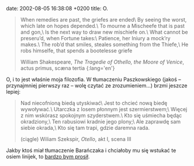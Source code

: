 date: 2002-08-05 16:38:08 +0200
title: O.

> When remedies are past, the griefes are ended\\
> By seeing the worst, which late on hopes depended.\\
> To mourne a Mischeefe that is past and gon,\\
> Is the next way to draw new mischiefe on.\\
> What cannot be preseru’d, when Fortune takes:\\
> Patience, her Iniury a mock’ry makes.\\
> The rob’d that smiles, steales something from the Thiefe,\\
> He robs himselfe, that spends a bootelesse griefe
>
> William Shakespeare, <cite>The Tragedie of Othello, the Moore of Venice</cite>, actus primus, scæna tertia
{:lang='en'}

O, i to jest właśnie moja filozofia. W tłumaczeniu Paszkowskiego (jakoś – przynajmniej pierwszy raz – wolę czytać ze zrozumieniem…) brzmi jeszcze lepiej:

> Nad niecofnioną biedą utyskiwać\\
> Jest to chcieć nową biedę wywoływać.\\
> Utarczka z losem płonnym jest szermierstwem;\\
> Więcej z nim wskórasz spokojnym szyderstwem.\\
> Kto się uśmiecha będąc okradziony,\\
> Ten rabusiowi kradnie jego plony;\\
> Ale zaprawdę sam siebie okrada,\\
> Kto się tam trapi, gdzie daremna rada.
>
> (ciągle) Wiliam Szekspir, <cite>Otello</cite>, akt I, scena III

Jakby ktoś miał tłumaczenie Barańczaka i chciałoby mu się wstukać te osiem linijek, to [bardzo bym prosił](about 'skrzynka kontaktowa').
